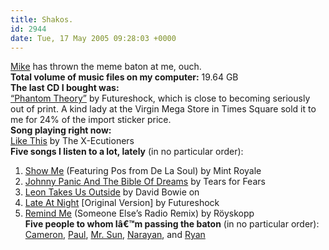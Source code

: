 ```yaml
---
title: Shakos.
id: 2944
date: Tue, 17 May 2005 09:28:03 +0000
---
```


[Mike](http://www.screenflicker.com/blog/) has thrown the meme baton at me, ouch.  
**Total volume of music files on my computer:** 19.64 <span class="caps">GB</span>  
**The last <span class="caps">CD</span> I bought was:**  
[“Phantom Theory”](http://www.amazon.com/exec/obidos/tg/detail/-/B00007KK7J/airbag-20/) by Futureshock, which is close to becoming seriously out of print. A kind lady at the Virgin Mega Store in Times Square sold it to me for 24% of the import sticker price.  
**Song playing right now:**  
[Like This](http://www.amazon.com/exec/obidos/tg/detail/-/B0000C8APT/airbag-20) by The X-Ecutioners  
**Five songs I listen to a lot, lately** (in no particular order):  
 1. [Show Me](http://www.amazon.com/exec/obidos/tg/detail/-/B00005J9U4/airbag-20) (Featuring Pos from De La Soul) by Mint Royale  
 2. [Johnny Panic And The Bible Of Dreams](http://www.amazon.com/exec/obidos/ASIN/B00000JR2A/airbag-20) by Tears for Fears  
 3. [Leon Takes Us Outside](http://www.amazon.com/exec/obidos/ASIN/B0001LYH9S/airbag-20) by David Bowie on  
 4. [Late At Night](http://www.amazon.com/exec/obidos/ASIN/B00007KK7J/airbag-20) [Original Version] by Futureshock  
 5. [Remind Me](http://www.amazon.com/exec/obidos/tg/detail/-/B00006JKKK/airbag-20) (Someone Else’s Radio Remix) by Röyskopp  
**Five people to whom Iâ€™m passing the baton** (in no particular order): [Cameron](http://www.cameronmoll.com/), [Paul](http://www.nixlog.com), [Mr. Sun](http://www.mrsun.us/), [Narayan](http://www.etherfarm.com), and [Ryan](http://www.irelan.net/becoming/)


